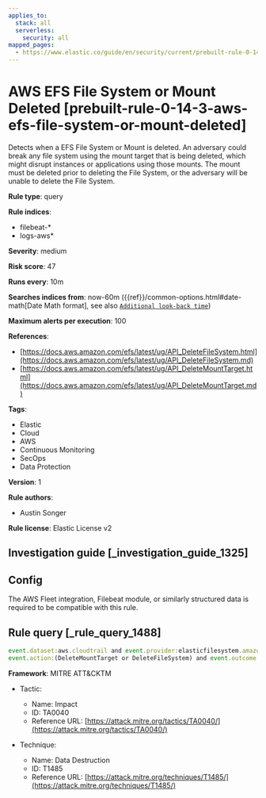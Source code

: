 ```yaml
---
applies_to:
  stack: all
  serverless:
    security: all
mapped_pages:
  - https://www.elastic.co/guide/en/security/current/prebuilt-rule-0-14-3-aws-efs-file-system-or-mount-deleted.html
---
```


# AWS EFS File System or Mount Deleted [prebuilt-rule-0-14-3-aws-efs-file-system-or-mount-deleted]

Detects when a EFS File System or Mount is deleted. An adversary could break any file system using the mount target that is being deleted, which might disrupt instances or applications using those mounts. The mount must be deleted prior to deleting the File System, or the adversary will be unable to delete the File System.

**Rule type**: query

**Rule indices**:

* filebeat-*
* logs-aws*

**Severity**: medium

**Risk score**: 47

**Runs every**: 10m

**Searches indices from**: now-60m ({{ref}}/common-options.html#date-math[Date Math format], see also [`Additional look-back time`](docs-content://solutions/security/detect-and-alert/create-detection-rule.md#rule-schedule))

**Maximum alerts per execution**: 100

**References**:

* [https://docs.aws.amazon.com/efs/latest/ug/API_DeleteFileSystem.html](https://docs.aws.amazon.com/efs/latest/ug/API_DeleteFileSystem.md)
* [https://docs.aws.amazon.com/efs/latest/ug/API_DeleteMountTarget.html](https://docs.aws.amazon.com/efs/latest/ug/API_DeleteMountTarget.md)

**Tags**:

* Elastic
* Cloud
* AWS
* Continuous Monitoring
* SecOps
* Data Protection

**Version**: 1

**Rule authors**:

* Austin Songer

**Rule license**: Elastic License v2

## Investigation guide [_investigation_guide_1325]

## Config

The AWS Fleet integration, Filebeat module, or similarly structured data is required to be compatible with this rule.

## Rule query [_rule_query_1488]

```js
event.dataset:aws.cloudtrail and event.provider:elasticfilesystem.amazonaws.com and
event.action:(DeleteMountTarget or DeleteFileSystem) and event.outcome:success
```

**Framework**: MITRE ATT&CKTM

* Tactic:

    * Name: Impact
    * ID: TA0040
    * Reference URL: [https://attack.mitre.org/tactics/TA0040/](https://attack.mitre.org/tactics/TA0040/)

* Technique:

    * Name: Data Destruction
    * ID: T1485
    * Reference URL: [https://attack.mitre.org/techniques/T1485/](https://attack.mitre.org/techniques/T1485/)



